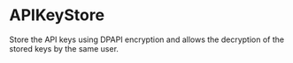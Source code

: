 # APIKeyStore
Store the API keys using DPAPI encryption and allows the decryption of the stored keys by the same user.
<br>

<br>

<br>

<br>